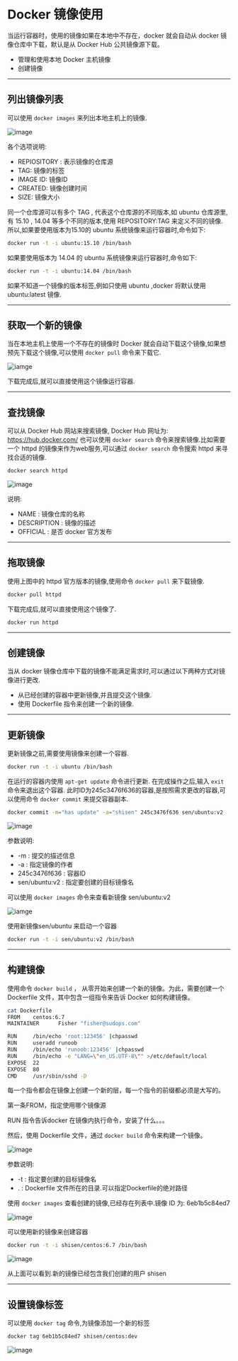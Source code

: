 # Docker 镜像使用

当运行容器时，使用的镜像如果在本地中不存在，docker 就会自动从 docker 镜像仓库中下载，默认是从 Docker Hub 公共镜像源下载。

- 管理和使用本地 Docker 主机镜像
- 创建镜像

---

## 列出镜像列表

可以使用 `docker images` 来列出本地主机上的镜像.

![image](images/1539570125.png)

各个选项说明:

- REPIOSITORY : 表示镜像的仓库源
- TAG: 镜像的标签
- IMAGE ID: 镜像ID
- CREATED: 镜像创建时间
- SIZE: 镜像大小

同一个仓库源可以有多个 TAG , 代表这个仓库源的不同版本,如 ubuntu 仓库源里, 有 15.10 , 14.04 等多个不同的版本,使用 REPOSITORY:TAG 来定义不同的镜像.
所以,如果要使用版本为15.10的 ubuntu 系统镜像来运行容器时,命令如下:

```bash
docker run -t -i ubuntu:15.10 /bin/bash
```

如果要使用版本为 14.04 的 ubuntu 系统镜像来运行容器时,命令如下:

```bash
docker run -t -i ubuntu:14.04 /bin/bash
```

如果不知道一个镜像的版本标签,例如只使用 ubuntu ,docker 将默认使用 ubuntu:latest 镜像.

---

## 获取一个新的镜像

当在本地主机上使用一个不存在的镜像时 Docker 就会自动下载这个镜像,如果想预先下载这个镜像,可以使用 `docker pull` 命令来下载它.

![iamge](images/1539570902.png)

下载完成后,就可以直接使用这个镜像运行容器.

---

## 查找镜像

可以从 Docker Hub 网站来搜索镜像, Docker Hub 网址为: <https://hub.docker.com/> 也可以使用 `docker search` 命令来搜索镜像.比如需要一个 httpd 的镜像来作为web服务,可以通过 `docker search` 命令搜索 httpd 来寻找合适的镜像.

```bash
docker search httpd
```

![image](images/1539571247.png)

说明:

- NAME : 镜像仓库的名称
- DESCRIPTION : 镜像的描述
- OFFICIAL : 是否 docker 官方发布

---

## 拖取镜像

使用上图中的 httpd 官方版本的镜像,使用命令 `docker pull` 来下载镜像.

```bash
docker pull httpd
```

下载完成后,就可以直接使用这个镜像了.

```bash
docker run httpd
```

---

## 创建镜像

当从 docker 镜像仓库中下载的镜像不能满足需求时,可以通过以下两种方式对镜像进行更改.

- 从已经创建的容器中更新镜像,并且提交这个镜像.
- 使用 Dockerfile 指令来创建一个新的镜像.

---

## 更新镜像

更新镜像之前,需要使用镜像来创建一个容器.

```bash
docker run -t -i ubuntu /bin/bash
```

在运行的容器内使用 `apt-get update` 命令进行更新.
在完成操作之后,输入 `exit` 命令来退出这个容器.
此时ID为245c3476f636的容器,是按照需求更改的容器,可以使用命令 `docker commit` 来提交容器副本.

```bash
docker commit -m="has update" -a="shisen" 245c3476f636 sen/ubuntu:v2
```

![image](images/1539572426.png)

参数说明:

- -m : 提交的描述信息
- -a : 指定镜像的作者
- 245c3476f636 : 容器ID
- sen/ubuntu:v2 : 指定要创建的目标镜像名

可以使用 `docker images` 命令来查看新镜像 sen/ubuntu:v2

![iamge](images/1539572623.png)

使用新镜像sen/ubuntu 来启动一个容器

```bash
docker run -t -i sen/ubuntu:v2 /bin/bash
```

---

## 构建镜像

使用命令 `docker build` ， 从零开始来创建一个新的镜像。为此，需要创建一个 Dockerfile 文件，其中包含一组指令来告诉 Docker 如何构建镜像。

```bash
cat Dockerfile
FROM    centos:6.7
MAINTAINER      Fisher "fisher@sudops.com"

RUN     /bin/echo 'root:123456' |chpasswd
RUN     useradd runoob
RUN     /bin/echo 'runoob:123456' |chpasswd
RUN     /bin/echo -e "LANG=\"en_US.UTF-8\"" >/etc/default/local
EXPOSE  22
EXPOSE  80
CMD     /usr/sbin/sshd -D
```

每一个指令都会在镜像上创建一个新的层，每一个指令的前缀都必须是大写的。

第一条FROM，指定使用哪个镜像源

RUN 指令告诉docker 在镜像内执行命令，安装了什么。。。

然后，使用 Dockerfile 文件，通过 `docker build` 命令来构建一个镜像。

![image](images/1539574807.png)

参数说明:

- -t : 指定要创建的目标镜像名
- . : Dockerfile 文件所在的目录.可以指定Dockerfile的绝对路径

使用 `docker images` 查看创建的镜像,已经存在列表中.镜像 ID 为: 6eb1b5c84ed7

![image](images/1539574993.png)

可以使用新的镜像来创建容器

```bash
docker run -t -i shisen/centos:6.7 /bin/bash
```

![image](images/1539575156.png)

从上面可以看到.新的镜像已经包含我们创建的用户 shisen

---

## 设置镜像标签

可以使用 `docker tag` 命令,为镜像添加一个新的标签

```bash
docker tag 6eb1b5c84ed7 shisen/centos:dev
```

![image](images/1539575407.png)